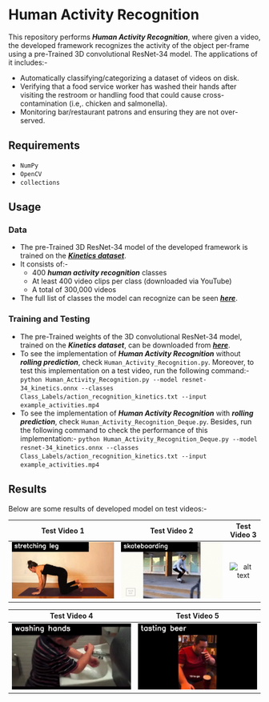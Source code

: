 # Human Activity Recognition

This repository performs ***Human Activity Recognition***, where given a video, the developed framework recognizes the activity of the object per-frame using a pre-Trained 3D convolutional ResNet-34 model. The applications of it includes:-
- Automatically classifying/categorizing a dataset of videos on disk.
- Verifying that a food service worker has washed their hands after visiting the restroom or handling food that could cause cross-contamination (i.e,. chicken and salmonella).
- Monitoring bar/restaurant patrons and ensuring they are not over-served.

## Requirements
- `NumPy`
- `OpenCV`
- `collections`

## Usage
### Data
- The pre-Trained 3D ResNet-34 model of the developed framework is trained on the [***Kinetics dataset***](https://arxiv.org/abs/1705.06950).
- It consists of:-
  - 400 ***human activity recognition*** classes
  - At least 400 video clips per class (downloaded via YouTube)
  - A total of 300,000 videos
- The full list of classes the model can recognize can be seen [***here***](https://github.com/vrajpatel9988/Human-Activity-Recognition-Using-OpenCV/blob/main/Class_Labels/action_recognition_kinetics.txt).
### Training and Testing
- The pre-Trained weights of the 3D convolutional ResNet-34 model, trained on the ***Kinetics dataset***, can be downloaded from [***here***](https://arxiv.org/abs/1705.06950).
- To see the implementation of ***Human Activity Recognition*** without ***rolling prediction***, check `Human_Activity_Recognition.py`. Moreover, to test this implementation on a test video, run the following command:-
`python Human_Activity_Recognition.py --model resnet-34_kinetics.onnx --classes Class_Labels/action_recognition_kinetics.txt --input example_activities.mp4`
- To see the implementation of ***Human Activity Recognition*** with ***rolling prediction***, check `Human_Activity_Recognition_Deque.py`. Besides, run the following command to check the performance of this implementation:-
`python Human_Activity_Recognition_Deque.py --model resnet-34_kinetics.onnx --classes Class_Labels/action_recognition_kinetics.txt --input example_activities.mp4`
## Results
Below are some results of developed model on test videos:-

| Test Video 1        | Test Video 2           | Test Video 3           |
| ------------------------- |:----------------------------:|:---------------------------:|
| ![alt text](https://github.com/vrajpatel9988/Human-Activity-Recognition-Using-OpenCV/blob/main/Images/Sample1.gif) | ![alt text](https://github.com/vrajpatel9988/Human-Activity-Recognition-Using-OpenCV/blob/main/Images/Sample2.gif) | ![alt text](https://github.com/vrajpatel9988/Human-Activity-Recognition-Using-OpenCV/blob/main/Images/Sample3.gif) |

| Test Video 4        | Test Video 5           |
| ------------------------- |:----------------------------:|
| ![alt text](https://github.com/vrajpatel9988/Human-Activity-Recognition-Using-OpenCV/blob/main/Images/Sample4.gif) | ![alt text](https://github.com/vrajpatel9988/Human-Activity-Recognition-Using-OpenCV/blob/main/Images/Sample5.gif) |
